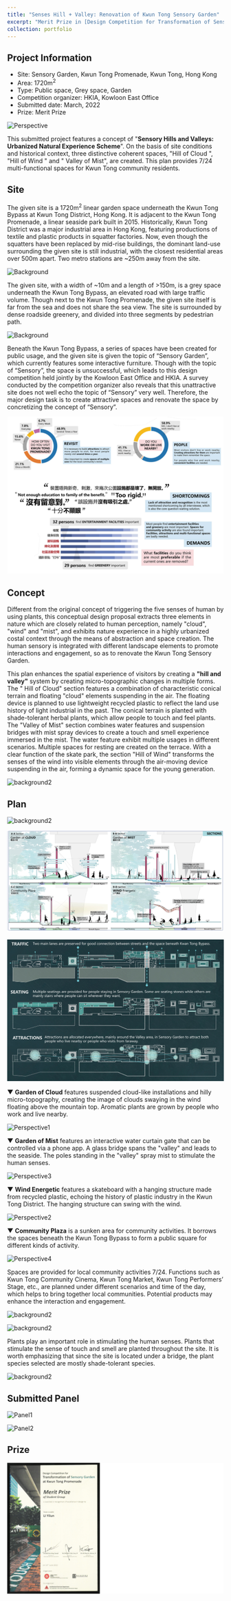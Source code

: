 ```yaml
---
title: "Senses Hill + Valley: Renovation of Kwun Tong Sensory Garden"
excerpt: "Merit Prize in [Design Competition for Transformation of Sensory Garden at Kwun Tong Promenade](https://www.hkia.net/en/whats-on.html?id=8221) held by HKIA"
collection: portfolio
---
```


Project Information
----
* Site: Sensory Garden, Kwun Tong Promenade, Kwun Tong, Hong Kong
* Area: 1720m<sup>2</sup>
* Type: Public space, Grey space, Garden
* Competition organizer: HKIA, Kowloon East Office
* Submitted date: March, 2022
* Prize: Merit Prize

![Perspective](/images/PortfolioImage/KT/823341-Perspective0.jpg)

This submitted project features a concept of "<b>Sensory Hills and Valleys: Urbanized Natural Experience Scheme</b>". On the basis of site conditions and historical context, three distinctive coherent spaces, "Hill of Cloud ", "Hill of Wind " and " Valley of Mist", are created. This plan provides 7/24 multi-functional spaces for Kwun Tong community residents.

Site
----
The given site is a 1720m<sup>2</sup> linear garden space underneath the Kwun Tong Bypass at Kwun Tong District, Hong Kong. It is adjacent to the Kwun Tong Promenade, a linear seaside park built in 2015. Historically, Kwun Tong District was a major industrial area in Hong Kong, featuring productions of textile and plastic products in squatter factories. Now, even though the squatters have been replaced by mid-rise buildings, the dominant land-use surrounding the given site is still industrial, with the closest residential areas over 500m apart. Two metro stations are ~250m away from the site.

![Background](/images/PortfolioImage/KT/Por-1.jpg)

The given site, with a width of ~10m and a length of >150m, is a grey space underneath the Kwun Tong Bypass, an elevated road with large traffic volume. Though next to the Kwun Tong Promenade, the given site itself is far from the sea and does not share the sea view. The site is surrounded by dense roadside greenery, and divided into three segments by pedestrian path.

![Background](/images/PortfolioImage/KT/Por-7.jpg)

Beneath the Kwun Tong Bypass, a series of spaces have been created for public usage, and the given site is given the topic of “Sensory Garden”, which currently features some interactive furniture. Though with the topic of “Sensory”, the space is unsuccessful, which leads to this design competition held jointly by the Kowloon East Office and HKIA. A survey conducted by the competition organizer also reveals that this unattractive site does not well echo the topic of “Sensory” very well. Therefore, the major design task is to create attractive spaces and renovate the space by concretizing the concept of “Sensory”.

![Background](/images/PortfolioImage/KT/Por-6.jpg)

Concept
----

Different from the original concept of triggering the five senses of human by using plants, this conceptual design proposal extracts three elements in nature which are closely related to human perception, namely "cloud", "wind" and "mist", and exhibits nature experience in a highly urbanized costal context through the means of abstraction and space creation. The human sensory is integrated with different landscape elements to promote interactions and engagement, so as to renovate the Kwun Tong Sensory Garden.

This plan enhances the spatial experience of visitors by creating a <b>"hill and valley"</b> system by creating micro-topographic changes in multiple forms. The " Hill of Cloud" section features a combination of characteristic conical terrain and floating "cloud" elements suspending in the air. The floating device is planned to use lightweight recycled plastic to reflect the land use history of light industrial in the past. The conical terrain is planted with shade-tolerant herbal plants, which allow people to touch and feel plants. The "Valley of Mist" section combines water features and suspension bridges with mist spray devices to create a touch and smell experience immersed in the mist. The water feature exhibit multiple usages in different scenarios. Multiple spaces for resting are created on the terrace. With a clear function of the skate park, the section "Hill of Wind" transforms the senses of the wind into visible elements through the air-moving device suspending in the air, forming a dynamic space for the young generation.

![background2](/images/PortfolioImage/KT/Por-5.jpg)

Plan
----

![background2](/images/PortfolioImage/KT/Por-4.jpg)

![background2](/images/PortfolioImage/KT/Por-2.jpg)

![background2](/images/PortfolioImage/KT/Por-3.jpg)

▼ <b>Garden of Cloud</b> features suspended cloud-like installations and hilly micro-topography, creating the image of clouds swaying in the wind floating above the mountain top. Aromatic plants are grown by people who work and live nearby.

![Perspective1](/images/PortfolioImage/KT/823341-Perspective1.jpg)

▼ <b>Garden of Mist</b> features an interactive water curtain gate that can be controlled via a phone app. A glass bridge spans the "valley" and leads to the seaside. The poles standing in the "valley" spray mist to stimulate the human senses.

![Perspective3](/images/PortfolioImage/KT/823341-Perspective3.jpg)

▼ <b>Wind Energetic</b> features a skateboard with a hanging structure made from recycled plastic, echoing the history of plastic industry in the Kwun Tong District. The hanging structure can swing with the wind.

![Perspective2](/images/PortfolioImage/KT/823341-Perspective2.jpg)

▼ <b>Community Plaza</b> is a sunken area for community activities. It borrows the spaces beneath the Kwun Tong Bypass to form a public square for different kinds of activity.

![Perspective4](/images/PortfolioImage/KT/823341-Perspective4.jpg)

Spaces are provided for local community activities 7/24. Functions such as Kwun Tong Community Cinema, Kwun Tong Market, Kwun Tong Performers’ Stage, etc., are planned under different scenarios and time of the day, which helps to bring together local communities. Potential products may enhance the interaction and engagement.

![background2](/images/PortfolioImage/KT/Por-8.jpg)

![background2](/images/PortfolioImage/KT/Por-10.jpg)

Plants play an important role in stimulating the human senses. Plants that stimulate the sense of touch and smell are planted throughout the site. It is worth emphasizing that since the site is located under a bridge, the plant species selected are mostly shade-tolerant species. 

![background2](/images/PortfolioImage/KT/Por-9.jpg)

Submitted Panel
----
![Panel1](/images/PortfolioImage/KT/823341-EntryPanel1.jpg)

![Panel2](/images/PortfolioImage/KT/823341-EntryPanel2.jpg)

Prize
----
![Prize](/images/PortfolioImage/KT/KwunTong-Merit.jpg)
